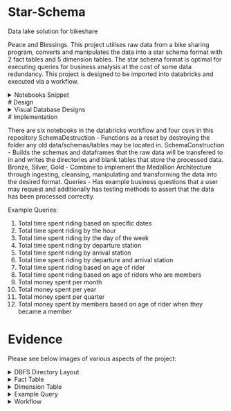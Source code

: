 # Star-Schema
Data lake solution for bikeshare

Peace and Blessings. 
This project utilises raw data from a bike sharing program, converts and manipulates the data into a star schema format with 2 fact tables and 5 dimension tables. The star schema format is optimal for executing queries for business analysis at the cost of some data redundancy.
This project is designed to be imported into databricks and executed via a workflow.

<details>
<summary> Notebooks Snippet </summary>
![image](https://user-images.githubusercontent.com/71145307/236331709-c78445fc-5b47-4ecf-a679-0a601b60f0f4.png)
</details>
# Design
<details>
<summary> Visual Database Designs </summary>
Conceptual Database Design
![Conceptual Database Design](https://user-images.githubusercontent.com/71145307/236345472-c392377c-1bca-4d33-943a-1028b44693d6.png)
Logical Database Design
![Logical Database Design](https://user-images.githubusercontent.com/71145307/236345484-09b63746-b989-47a9-ac9c-07893c3941ee.png)
Physical Database Design
![Physical Database Design](https://user-images.githubusercontent.com/71145307/236345494-c1ba720e-cf63-456c-ba21-b50b5d0c4bd7.png)
</details>
# Implementation

There are six notebooks in the databricks workflow and four csvs in this repository
SchemaDestruction - Functions as a reset by destroying the folder any old data/schemas/tables may be located in.
SchemaConstruction - Builds the schemas and dataframes that the raw data will be transfered to in and writes the directories and blank tables that store the processed data.
Bronze, Silver, Gold - Combine to implement the Medallion Architecture through ingesting, cleansing, manipulating and transforming the data into the desired format.
Queries - Has example business questions that a user may request and additionally has testing methods to assert that the data has been processed correctly.

Example Queries:

1) Total time spent riding based on specific dates
2) Total time spent riding by the hour
3) Total time spent riding by the day of the week
4) Total time spent riding by departure station
5) Total time spent riding by arrival station
6) Total time spent riding by departure and arrival station
7) Total time spent riding based on age of rider
8) Total time spent riding based on age of riders who are members
9) Total money spent per month
10) Total money spent per year
11) Total money spent per quarter
12) Total money spent by members based on age of rider when they became a member

# Evidence 

Please see below images of various aspects of the project:
<details>
<summary> DBFS Directory Layout </summary>
![image](https://user-images.githubusercontent.com/71145307/236349097-1c795175-a2ca-4b06-b918-db9bb6955fc9.png)
</details>

<details>
<summary> Fact Table </summary>
![image](https://user-images.githubusercontent.com/71145307/236349582-ca8f1f03-f68c-4019-8514-5d47687f155b.png)
</details>

<details>
<summary> Dimension Table </summary>
![image](https://user-images.githubusercontent.com/71145307/236349648-3c2bce52-f4fc-442c-aba1-3affc17513e3.png)
</details>

<details>
<summary> Example Query </summary>
![image](https://user-images.githubusercontent.com/71145307/236349258-11e50b00-6557-499e-91ae-35d66c92bad1.png)
</details>

<details>
<summary> Workflow </summary>
![image](https://user-images.githubusercontent.com/71145307/236353156-67686a0d-c144-48fe-996a-2c14e6497fc9.png)

</details>
